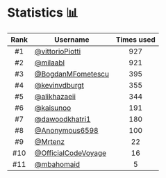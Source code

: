 # Statistics 📊

|Rank|Username|Times used|
:--------:|--------|:--------:|
|#1|[@vittorioPiotti](https://github.com/vittorioPiotti)|927|
|#2|[@milaabl](https://github.com/milaabl)|921|
|#3|[@BogdanMFometescu](https://github.com/BogdanMFometescu)|395|
|#4|[@kevinvdburgt](https://github.com/kevinvdburgt)|355|
|#5|[@alikhazaeii](https://github.com/alikhazaeii)|344|
|#6|[@kaisunoo](https://github.com/kaisunoo)|191|
|#7|[@dawoodkhatri1](https://github.com/dawoodkhatri1)|180|
|#8|[@Anonymous6598](https://github.com/Anonymous6598)|100|
|#9|[@Mrtenz](https://github.com/Mrtenz)|22|
|#10|[@OfficialCodeVoyage](https://github.com/OfficialCodeVoyage)|16|
|#11|[@mbahomaid](https://github.com/mbahomaid)|5|
